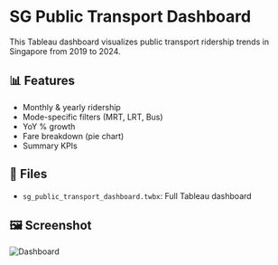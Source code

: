 # SG Public Transport Dashboard

This Tableau dashboard visualizes public transport ridership trends in Singapore from 2019 to 2024.

## 📊 Features
- Monthly & yearly ridership
- Mode-specific filters (MRT, LRT, Bus)
- YoY % growth
- Fare breakdown (pie chart)
- Summary KPIs

## 📁 Files
- `sg_public_transport_dashboard.twbx`: Full Tableau dashboard

## 🖼️ Screenshot
![Dashboard](https://github.com/user-attachments/assets/c3a46856-2a08-42cc-bb5e-a5ff0be2a4b9)

